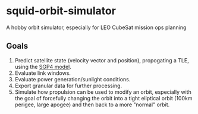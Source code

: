 # squid-orbit-simulator
A hobby orbit simulator, especially for LEO CubeSat mission ops planning

## Goals

1. Predict satellite state (velocity vector and position), propogating a TLE, using the [SGP4 model](https://en.wikipedia.org/wiki/SGP4).
2. Evaluate link windows.
3. Evaluate power generation/sunlight conditions.
4. Export granular data for further processing.
5. Simulate how propulsion can be used to modify an orbit, especially with the goal of forcefully changing the orbit into a tight eliptical orbit (100km perigee, large apogee) and then back to a more "normal" orbit.
